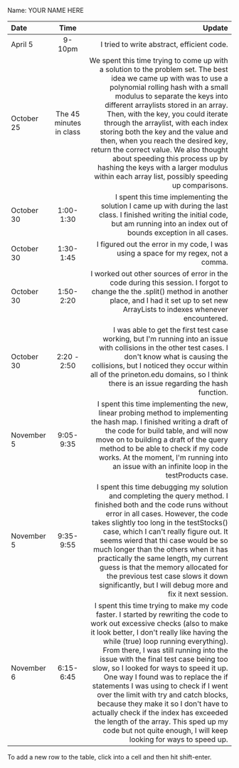 Name: YOUR NAME HERE

| Date       |          Time           |                                                                                                                                                                                                                                                                                                                                                                                                                                                                                                                                                                                                                                                                  Update |
|:-----------|:-----------------------:|------------------------------------------------------------------------------------------------------------------------------------------------------------------------------------------------------------------------------------------------------------------------------------------------------------------------------------------------------------------------------------------------------------------------------------------------------------------------------------------------------------------------------------------------------------------------------------------------------------------------------------------------------------------------:|
| April 5    |         9-10pm          |                                                                                                                                                                                                                                                                                                                                                                                                                                                                                                                                                                                                                              I tried to write abstract, efficient code. |
| October 25 | The 45 minutes in class |                                                                                              We spent this time trying to come up with a solution to the problem set. The best idea we came up with was to use a polynomial rolling hash with a small modulus to separate the keys into different arraylists stored in an array. Then, with the key, you could iterate through the arraylist, with each index storing both the key and the value and then, when you reach the desired key, return the correct value. We also thought about speeding this process up by hashing the keys with a larger modulus within each array list, possibly speeding up comparisons. |
| October 30 |        1:00-1:30        |                                                                                                                                                                                                                                                                                                                                                                                                                                                                               I spent this time implementing the solution I came up with during the last class. I finished writing the initial code, but am running into an index out of bounds exception in all cases. |
| October 30 |        1:30-1:45        |                                                                                                                                                                                                                                                                                                                                                                                                                                                                                                                                                                                      I figured out the error in my code, I was using a space for my regex, not a comma. |
| October 30 |        1:50-2:20        |                                                                                                                                                                                                                                                                                                                                                                                                                                                            I worked out other sources of error in the code during this session. I forgot to change the the .split() method in another place, and I had it set up to set new ArrayLists to indexes whenever encountered. |
| October 30 |       2:20 - 2:50       |                                                                                                                                                                                                                                                                                                                                                                           I was able to get the first test case working, but I'm running into an issue with collisions in the other test cases. I don't know what is causing the collisions, but I noticed they occur within all of the prineton.edu domains, so I think there is an issue regarding the hash function. |
| November 5 |        9:05-9:35        |                                                                                                                                                                                                                                                                                                                         I spent this time implementing the new, linear probing method to implementing the hash map. I finished writing a draft of the code for build table, and will now move on to building a draft of the query method to be able to check if my code works. At the moment, I'm running into an issue with an infinite loop in the testProducts case. |
| November 5 |        9:35-9:55        |                                                                                                                                                          I spent this time debugging my solution and completing the query method. I finished both and the code runs without error in all cases. However, the code takes slightly too long in the testStocks() case, which I can't really figure out. It seems wierd that thi case would be so much longer than the others when it has practically the same length, my current guess is that the memory allocated for the previous test case slows it down significantly, but I will debug more and fix it next session. |
| November 6 |        6:15-6:45        | I spent this time trying to make my code faster. I started by rewriting the code to work out excessive checks (also to make it look better, I don't really like having the while (true) loop running everything). From there, I was still running into the issue with the final test case being too slow, so I looked for ways to speed it up. One way I found was to replace the if statements I was using to check if I went over the limit with try and catch blocks, because they make it so I don't have to actually check if the index has exceeded the length of the array. This sped up my code but not quite enough, I will keep looking for ways to speed up. |


To add a new row to the table, click into a cell and then hit shift-enter.